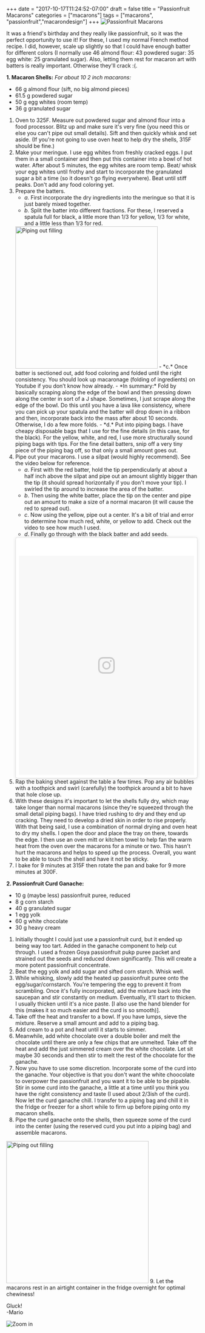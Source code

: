 +++
date = "2017-10-17T11:24:52-07:00"
draft = false
title = "Passionfruit Macarons"
categories = ["macarons"]
tags = ["macarons", "passionfruit","macarondesign"]
+++
![Passionfruit Macarons](https://farm5.staticflickr.com/4535/37742452884_e8707d7f6c_b.jpg)

It was a friend's birthday and they really like passionfruit, so it was the perfect opportunity to use it! For these, I used my normal French method recipe. I did, however, scale up slightly so that I could have enough batter for different colors (I normally use 46 almond flour: 43 powdered sugar: 35 egg white: 25 granulated sugar). Also, letting them rest for macaron art with batters is really important. Otherwise they'll crack :(. 
 
**1. Macaron Shells:**  *For about 10 2 inch macarons:*  

- 66 g almond flour (sift, no big almond pieces)  
- 61.5 g powdered sugar  
- 50 g egg whites (room temp)  
- 36 g granulated sugar  

1. Oven to 325F. Measure out powdered sugar and almond flour into a food processor. Blitz up and make sure it's very fine (you need this or else you can't pipe out small details). Sift and then quickly whisk and set aside. (If you're not going to use oven heat to help dry the shells, 315F should be fine.)
2. Make your meringue. I use egg whites from freshly cracked eggs. I put them in a small container and then put this container into a bowl of hot water. After about 5 minutes, the egg whites are room temp. Beat/ whisk your egg whites until frothy and start to incorporate the granulated sugar a bit a time (so it doesn't go flying everywhere). Beat until stiff peaks. Don't add any food coloring yet.       
3. Prepare the batters.
    - *a.* First incorporate the dry ingredients into the meringue so that it is just barely mixed together.   
    - *b.* Split the batter into different fractions. For these, I reserved a spatula full for black, a little more than 1/3 for yellow, 1/3 for white, and a little less than 1/3 for red.  
    <img src="https://farm5.staticflickr.com/4527/24585566368_02c0b38eb2_b.jpg" alt="Piping out filling" style="width: 375px;"/>
    - *c.* Once batter is sectioned out, add food coloring and folded until the right consistency. You should look up macaronage (folding of ingredients) on Youtube if you don’t know how already.  
        - *In summary:* Fold by basically scraping along the edge of the bowl and then pressing down along the center in sort of a J shape. Sometimes, I just scrape along the edge of the bowl. Do this until you have a lava like consistency, where you can pick up your spatula and the batter will drop down in a ribbon and then, incorporate back into the mass after about 10 seconds. Otherwise, I do a few more folds.   
    - *d.*  Put into piping bags. I have cheapy disposable bags that I use for the fine details (in this case, for the black). For the yellow, white, and red, I use more structurally sound piping bags with tips. For the fine detail batters, snip off a very tiny piece of the piping bag off, so that only a small amount goes out.
4. Pipe out your macarons. I use a silpat (would highly recommend). See the video below for reference.
    - *a*. First with the red batter, hold the tip perpendicularly at about a half inch above the silpat and pipe out an amount slightly bigger than the tip (it should spread horizontally if you don't move your tip). I swirled the tip around to increase the area of the batter.  
    - *b*. Then using the white batter, place the tip on the center and pipe out an amount to make a size of a normal macaron (it will cause the red to spread out).  
    - *c*. Now using the yellow, pipe out a center. It's a bit of trial and error to determine how much red, white, or yellow to add. Check out the video to see how much I used.  
    - *d*. Finally go through with the black batter and add seeds.  
    <blockquote class="instagram-media" data-instgrm-version="7" style=" background:#FFF; border:0; border-radius:3px; box-shadow:0 0 1px 0 rgba(0,0,0,0.5),0 1px 10px 0 rgba(0,0,0,0.15); margin: 1px; max-width:658px; padding:0; width:99.375%; width:-webkit-calc(100% - 2px); width:calc(100% - 2px);"><div style="padding:8px;"> <div style=" background:#F8F8F8; line-height:0; margin-top:40px; padding:62.5% 0; text-align:center; width:100%;"> <div style=" background:url(data:image/png;base64,iVBORw0KGgoAAAANSUhEUgAAACwAAAAsCAMAAAApWqozAAAABGdBTUEAALGPC/xhBQAAAAFzUkdCAK7OHOkAAAAMUExURczMzPf399fX1+bm5mzY9AMAAADiSURBVDjLvZXbEsMgCES5/P8/t9FuRVCRmU73JWlzosgSIIZURCjo/ad+EQJJB4Hv8BFt+IDpQoCx1wjOSBFhh2XssxEIYn3ulI/6MNReE07UIWJEv8UEOWDS88LY97kqyTliJKKtuYBbruAyVh5wOHiXmpi5we58Ek028czwyuQdLKPG1Bkb4NnM+VeAnfHqn1k4+GPT6uGQcvu2h2OVuIf/gWUFyy8OWEpdyZSa3aVCqpVoVvzZZ2VTnn2wU8qzVjDDetO90GSy9mVLqtgYSy231MxrY6I2gGqjrTY0L8fxCxfCBbhWrsYYAAAAAElFTkSuQmCC); display:block; height:44px; margin:0 auto -44px; position:relative; top:-22px; width:44px;"></div></div></div></blockquote> <script async defer src="//platform.instagram.com/en_US/embeds.js"></script>  
5. Rap the baking sheet against the table a few times.  Pop any air bubbles with a toothpick and swirl (carefully) the toothpick around a bit to have that hole close up.  
6. With these designs it's important to let the shells fully dry, which may take longer than normal macarons (since they're squeezed through the small detail piping bags). I have tried rushing to dry and they end up cracking. They need to develop a dried skin in order to rise properly. With that being said, I use a combination of normal drying and oven heat to dry my shells. I open the door and place the tray on there, towards the edge. I then use an oven mitt or kitchen towel to help fan the warm heat from the oven over the macarons for a minute or two. This hasn't hurt the macarons and helps to speed up the process. Overall, you want to be able to touch the shell and have it not be sticky. 
6. I bake for 9 minutes at 315F then rotate the pan and bake for 9 more minutes at 300F.

**2. Passionfruit Curd Ganache:**  

- 10 g (maybe less) passionfruit puree, reduced  
- 8 g corn starch  
- 40 g granulated sugar  
- 1 egg yolk  
- 60 g white chocolate  
- 30 g heavy cream   
  
1. Initially thought I could just use a passionfruit curd, but it ended up being way too tart. Added in the ganache component to help cut through. I used a frozen Goya passionfruit pukp puree packet and strained out the seeds and reduced down significantly. This will create a more potent passionfruit concentrate.  
2. Beat the egg yolk and add sugar and sifted corn starch. Whisk well.  
3. While whisking, slowly add the heated up passionfruit puree onto the egg/sugar/cornstarch. You're tempering the egg to prevent it from scrambling. Once it's fully incorporated, add the mixture back into the saucepan and stir constantly on medium. Eventually, it'll start to thicken. I usually thicken until it's a nice paste. [I also use the hand blender for this (makes it so much easier and the curd is so smooth)].  
4. Take off the heat and transfer to a bowl. If you have lumps, sieve the mixture. Reserve a small amount and add to a piping bag.  
5. Add cream to a pot and heat until it starts to simmer.
6. Meanwhile, add white chocolate over a double boiler and melt the chocolate until there are only a few chips that are unmelted. Take off the heat and add the just simmered cream over the white chocolate. Let sit maybe 30 seconds and then stir to melt the rest of the chocolate for the ganache.
7. Now you have to use some discretion. Incorporate some of the curd into the ganache. Your objective is that you don't want the white choocolate to overpower the passionfruit and you want it to be able to be pipable. Stir in some curd into the ganache, a little at a time until you think you have the right consistency and taste (I used about 2/3ish of the curd). Now let the curd ganache chill. I transfer to a piping bag and chill it in the fridge or freezer for a short while to firm up before piping onto my macaron shells.  
8. Pipe the curd ganache onto the shells, then squeeze some of the curd into the center (using the reserved curd you put into a piping bag) and assemble macarons.  
<img src="https://farm5.staticflickr.com/4522/37743153514_728ea9a7b1_c.jpg" alt="Piping out filling" style="width: 375px;"/>
9. Let the macarons rest in an airtight container in the fridge overnight for optimal chewiness!

Gluck!  
-Mario

![Zoom in](https://farm5.staticflickr.com/4527/38401150206_0b8d8383f2_b.jpg)